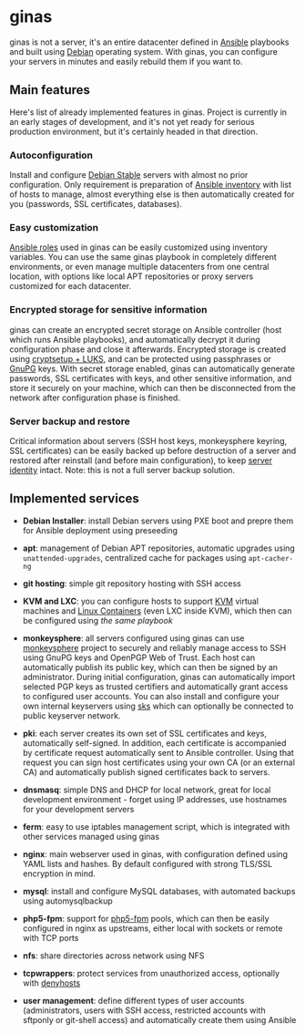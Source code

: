 # ginas

ginas is not a server, it's an entire datacenter defined in [Ansible](http://ansibleworks.com/) playbooks and built using [Debian](http://debian.org/) operating system. With ginas, you can configure your servers in minutes and easily rebuild them if you want to.

## Main features

Here's list of already implemented features in ginas. Project is currently in an early stages of development, and it's not yet ready for serious production environment, but it's certainly headed in that direction.

### Autoconfiguration

Install and configure [Debian Stable](http://www.debian.org/releases/stable/) servers with almost no prior configuration. Only requirement is preparation of [Ansible inventory](http://www.ansibleworks.com/docs/intro_inventory.html) with list of hosts to manage, almost everything else is then automatically created for you (passwords, SSL certificates, databases).

### Easy customization

[Ansible roles](http://www.ansibleworks.com/docs/playbooks_roles.html) used in ginas can be easily customized using inventory variables. You can use the same ginas playbook in completely different environments, or even manage multiple datacenters from one central location, with options like local APT repositories or proxy servers customized for each datacenter.

### Encrypted storage for sensitive information

ginas can create an encrypted secret storage on Ansible controller (host which runs Ansible playbooks), and automatically decrypt it during configuration phase and close it afterwards. Encrypted storage is created using [cryptsetup + LUKS](https://code.google.com/p/cryptsetup/), and can be protected using passphrases or [GnuPG](http://gnupg.org/) keys. With secret storage enabled, ginas can automatically generate passwords, SSL certificates with keys, and other sensitive information, and store it securely on your machine, which can then be disconnected from the network after configuration phase is finished.

### Server backup and restore

Critical information about servers (SSH host keys, monkeysphere keyring, SSL certificates) can be easily backed up before destruction of a server and restored after reinstall (and before main configuration), to keep [server identity](http://web.monkeysphere.info/doc/host-keys/) intact. Note: this is not a full server backup solution.

## Implemented services

- **Debian Installer**: install Debian servers using PXE boot and prepre them for Ansible deployment using preseeding

- **apt**: management of Debian APT repositories, automatic upgrades using `unattended-upgrades`, centralized cache for packages using `apt-cacher-ng`

- **git hosting**: simple git repository hosting with SSH access

- **KVM and LXC**: you can configure hosts to support [KVM](http://www.linux-kvm.org/) virtual machines and [Linux Containers](http://linuxcontainers.org/) (even LXC inside KVM), which then can be configured using *the same playbook*

- **monkeysphere**: all servers configured using ginas can use [monkeysphere](http://web.monkeysphere.info/) project to securely and reliably manage access to SSH using GnuPG keys and OpenPGP Web of Trust. Each host can automatically publish its public key, which can then be signed by an administrator. During initial configuration, ginas can automatically import selected PGP keys as trusted certifiers and automatically grant access to configured user accounts. You can also install and configure your own internal keyservers using [sks](http://www.keysigning.org/sks/) which can optionally be connected to public keyserver network.

- **pki**: each server creates its own set of SSL certificates and keys, automatically self-signed. In addition, each certificate is accompanied by certificate request automatically sent to Ansible controller. Using that request you can sign host certificates using your own CA (or an external CA) and automatically publish signed certificates back to servers.

- **dnsmasq**: simple DNS and DHCP for local network, great for local development environment - forget using IP addresses, use hostnames for your development servers

- **ferm**: easy to use iptables management script, which is integrated with other services managed using ginas

- **nginx**: main webserver used in ginas, with configuration defined using YAML lists and hashes. By default configured with strong TLS/SSL encryption in mind.

- **mysql**: install and configure MySQL databases, with automated backups using automysqlbackup

- **php5-fpm**: support for [php5-fpm](http://php-pfm.org/) pools, which can then be easily configured in nginx as upstreams, either local with sockets or remote with TCP ports

- **nfs**: share directories across network using NFS

- **tcpwrappers**: protect services from unauthorized access, optionally with [denyhosts](http://denyhosts.sourceforge.net/)

- **user management**: define different types of user accounts (administrators, users with SSH access, restricted accounts with sftponly or git-shell access) and automatically create them using Ansible

